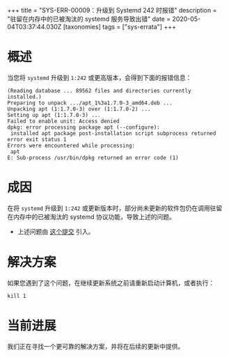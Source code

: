 +++
title = "SYS-ERR-00009：升级到 Systemd 242 时报错"
description = "驻留在内存中的已被淘汰的 systemd 服务导致出错"
date = 2020-05-04T03:37:44.030Z
[taxonomies]
tags = ["sys-errata"]
+++

# 概述

当您将 `systemd` 升级到 `1:242` 或更高版本，会得到下面的报错信息：

```shell
(Reading database ... 89562 files and directories currently installed.)
Preparing to unpack .../apt_1%3a1.7.0-3_amd64.deb ...
Unpacking apt (1:1.7.0-3) over (1:1.7.0-2) ...
Setting up apt (1:1.7.0-3) ...
Failed to enable unit: Access denied
dpkg: error processing package apt (--configure):
 installed apt package post-installation script subprocess returned error exit status 1
Errors were encountered while processing:
 apt
E: Sub-process /usr/bin/dpkg returned an error code (1)
```

# 成因

在将 `systemd` 升级到 `1:242` 或更新版本时，部分尚未更新的软件包仍在调用驻留在内存中的已被淘汰的 systemd 协议功能，导致上述的问题。

- 上述问题由 [这个提交](https://github.com/systemd/systemd/commit/3f10c66270b74530339b3f466c43874bb40c210f) 引入。

# 解决方案

如果您遇到了这个问题，在继续更新系统之前请重新启动计算机，或者执行：

```shell
kill 1
```

# 当前进展

我们正在寻找一个更可靠的解决方案，并将在后续的更新中提供。

